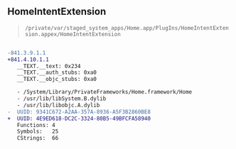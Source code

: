 ## HomeIntentExtension

> `/private/var/staged_system_apps/Home.app/PlugIns/HomeIntentExtension.appex/HomeIntentExtension`

```diff

-841.3.9.1.1
+841.4.10.1.1
   __TEXT.__text: 0x234
   __TEXT.__auth_stubs: 0xa0
   __TEXT.__objc_stubs: 0xa0

   - /System/Library/PrivateFrameworks/Home.framework/Home
   - /usr/lib/libSystem.B.dylib
   - /usr/lib/libobjc.A.dylib
-  UUID: 9341C672-A2AA-357A-8936-A5F3B2860BE8
+  UUID: 4E9ED618-DC2C-3324-80B5-49BFCFA58940
   Functions: 4
   Symbols:   25
   CStrings:  66

```
